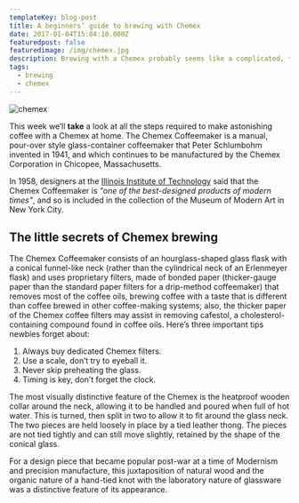 ```yaml
---
templateKey: blog-post
title: A beginners’ guide to brewing with Chemex
date: 2017-01-04T15:04:10.000Z
featuredpost: false
featuredimage: /img/chemex.jpg
description: Brewing with a Chemex probably seems like a complicated, time-consuming ordeal, but once you get used to the process, it becomes a soothing ritual that's worth the effort every time.
tags:
  - brewing
  - chemex
---
```

![chemex](/img/chemex.jpg)

This week we’ll **take** a look at all the steps required to make astonishing coffee with a Chemex at home. The Chemex
Coffeemaker is a manual, pour-over style glass-container coffeemaker that Peter Schlumbohm invented in 1941, and which
continues to be manufactured by the Chemex Corporation in Chicopee, Massachusetts.

In 1958, designers at the [Illinois Institute of Technology](https://www.spacefarm.digital) said that the Chemex
Coffeemaker is _"one of the best-designed products of modern times"_, and so is included in the collection of the Museum
of Modern Art in New York City.

## The little secrets of Chemex brewing

The Chemex Coffeemaker consists of an hourglass-shaped glass flask with a conical funnel-like neck (rather than the
cylindrical neck of an Erlenmeyer flask) and uses proprietary filters, made of bonded paper (thicker-gauge paper than
the standard paper filters for a drip-method coffeemaker) that removes most of the coffee oils, brewing coffee with a
taste that is different than coffee brewed in other coffee-making systems; also, the thicker paper of the Chemex coffee
filters may assist in removing cafestol, a cholesterol-containing compound found in coffee oils. Here’s three important
tips newbies forget about:

1. Always buy dedicated Chemex filters.
2. Use a scale, don’t try to eyeball it.
3. Never skip preheating the glass.
4. Timing is key, don’t forget the clock.

The most visually distinctive feature of the Chemex is the heatproof wooden collar around the neck, allowing it to be
handled and poured when full of hot water. This is turned, then split in two to allow it to fit around the glass neck.
The two pieces are held loosely in place by a tied leather thong. The pieces are not tied tightly and can still move
slightly, retained by the shape of the conical glass.

For a design piece that became popular post-war at a time of Modernism and precision manufacture, this juxtaposition of
natural wood and the organic nature of a hand-tied knot with the laboratory nature of glassware was a distinctive
feature of its appearance.
